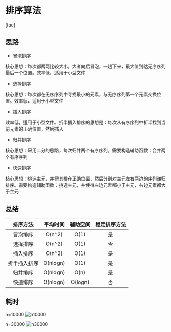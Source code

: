 # 排序算法

[toc]

## 思路

- 冒泡排序

核心思想：每次都两两比较大小，大者向后冒泡，一趟下来，最大值到达无序序列最后一个位置。效率低，适用于小型文件

- 选择排序

核心思想：每次都在无序序列中寻找最小的元素，与无序序列第一个元素交换位置。效率低，适用于小型文件

- 插入排序

效率低，适用于小型文件。折半插入排序的思想是：每次从有序序列中折半找到当前元素的正确位置，然后插入

- 归并排序

核心思想：采用二分的思路，每次归并两个有序序列。需要构造辅助函数：合并两个有序序列

- 快速排序

核心思想：挑选主元，并将其排在正确位置，然后分别对主元左右两边的序列递归排序。需要构造辅助函数：挑选主元，并使得左边元素都小于主元，右边元素都大于主元

## 总结

排序方法|平均时间|辅助空间|稳定排序方法
:-:|:-:|:-:|:-:
冒泡排序|O(n^2)|O(1)|是
选择排序|O(n^2)|O(1)|否
插入排序|O(n^2)|O(1)|是
折半插入排序|O(nlogn)|O(1)|是
归并排序|O(nlogn)|O(n)|是
快速排序|O(nlogn)|O(logn)|否

## 耗时

n=10000
![n10000](http://ogmp8tdqb.bkt.clouddn.com//17-8-19/69853389.jpg)

n=30000
![n30000](http://ogmp8tdqb.bkt.clouddn.com//17-8-19/24624612.jpg)